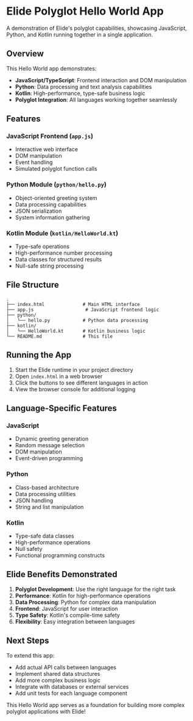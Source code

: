 # Elide Polyglot Hello World App

A demonstration of Elide's polyglot capabilities, showcasing JavaScript, Python, and Kotlin running together in a single application.

## Overview

This Hello World app demonstrates:
- **JavaScript/TypeScript**: Frontend interaction and DOM manipulation
- **Python**: Data processing and text analysis capabilities
- **Kotlin**: High-performance, type-safe business logic
- **Polyglot Integration**: All languages working together seamlessly

## Features

### JavaScript Frontend (`app.js`)
- Interactive web interface
- DOM manipulation
- Event handling
- Simulated polyglot function calls

### Python Module (`python/hello.py`)
- Object-oriented greeting system
- Data processing capabilities
- JSON serialization
- System information gathering

### Kotlin Module (`kotlin/HelloWorld.kt`)
- Type-safe operations
- High-performance number processing
- Data classes for structured results
- Null-safe string processing

## File Structure

```
.
├── index.html              # Main HTML interface
├── app.js                   # JavaScript frontend logic
├── python/
│   └── hello.py            # Python data processing
├── kotlin/
│   └── HelloWorld.kt       # Kotlin business logic
└── README.md               # This file
```

## Running the App

1. Start the Elide runtime in your project directory
2. Open `index.html` in a web browser
3. Click the buttons to see different languages in action
4. View the browser console for additional logging

## Language-Specific Features

### JavaScript
- Dynamic greeting generation
- Random message selection
- DOM manipulation
- Event-driven programming

### Python
- Class-based architecture
- Data processing utilities
- JSON handling
- String and list manipulation

### Kotlin
- Type-safe data classes
- High-performance operations
- Null safety
- Functional programming constructs

## Elide Benefits Demonstrated

1. **Polyglot Development**: Use the right language for the right task
2. **Performance**: Kotlin for high-performance operations
3. **Data Processing**: Python for complex data manipulation
4. **Frontend**: JavaScript for user interaction
5. **Type Safety**: Kotlin's compile-time safety
6. **Flexibility**: Easy integration between languages

## Next Steps

To extend this app:
- Add actual API calls between languages
- Implement shared data structures
- Add more complex business logic
- Integrate with databases or external services
- Add unit tests for each language component

This Hello World app serves as a foundation for building more complex polyglot applications with Elide!